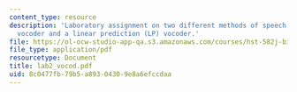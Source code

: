 ```yaml
---
content_type: resource
description: 'Laboratory assignment on two different methods of speech coding: a channel
  vocoder and a linear prediction (LP) vocoder.'
file: https://ol-ocw-studio-app-qa.s3.amazonaws.com/courses/hst-582j-biomedical-signal-and-image-processing-spring-2007/8c0477fb79b5a89304309e8a6efccdaa_lab2_vocod.pdf
file_type: application/pdf
resourcetype: Document
title: lab2_vocod.pdf
uid: 8c0477fb-79b5-a893-0430-9e8a6efccdaa
---
```

